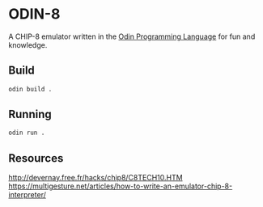 # ODIN-8

A CHIP-8 emulator written in the [Odin Programming Language](http://odin-lang.org/) for fun and knowledge.

## Build

```bash
odin build .
```

## Running

```bash
odin run .
```

## Resources

<http://devernay.free.fr/hacks/chip8/C8TECH10.HTM>
<https://multigesture.net/articles/how-to-write-an-emulator-chip-8-interpreter/>
